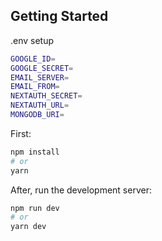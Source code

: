 ## Getting Started

.env setup
```bash
GOOGLE_ID=
GOOGLE_SECRET=
EMAIL_SERVER=
EMAIL_FROM=
NEXTAUTH_SECRET=
NEXTAUTH_URL=
MONGODB_URI=
```
First:
```bash
npm install
# or
yarn
```
After, run the development server:
```bash
npm run dev
# or
yarn dev
```